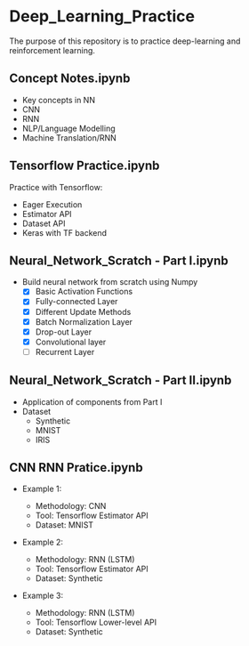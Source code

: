 # Deep_Learning_Practice
The purpose of this repository is to practice deep-learning and reinforcement learning. 

## Concept Notes.ipynb
- Key concepts in NN
- CNN
- RNN
- NLP/Language Modelling
- Machine Translation/RNN

## Tensorflow Practice.ipynb
Practice with Tensorflow:
- Eager Execution
- Estimator API
- Dataset API
- Keras with TF backend

## Neural_Network_Scratch - Part I.ipynb
- Build neural network from scratch using Numpy
  - [X] Basic Activation Functions
  - [X] Fully-connected Layer 
  - [X] Different Update Methods
  - [X] Batch Normalization Layer
  - [X] Drop-out Layer
  - [X] Convolutional layer
  - [ ] Recurrent Layer

## Neural_Network_Scratch - Part II.ipynb
- Application of components from Part I
- Dataset
  - Synthetic
  - MNIST
  - IRIS

## CNN RNN Pratice.ipynb
- Example 1:
  - Methodology: CNN 
  - Tool: Tensorflow Estimator API
  - Dataset: MNIST

- Example 2: 
  - Methodology: RNN (LSTM)
  - Tool: Tensorflow Estimator API
  - Dataset: Synthetic
  
- Example 3: 
  - Methodology: RNN (LSTM)
  - Tool: Tensorflow Lower-level API
  - Dataset: Synthetic


